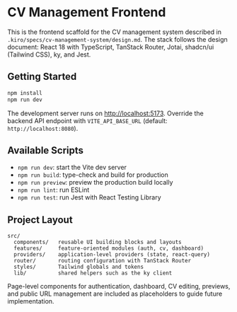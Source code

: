 # CV Management Frontend

This is the frontend scaffold for the CV management system described in `.kiro/specs/cv-management-system/design.md`. The stack follows the design document: React 18 with TypeScript, TanStack Router, Jotai, shadcn/ui (Tailwind CSS), ky, and Jest.

## Getting Started

```bash
npm install
npm run dev
```

The development server runs on <http://localhost:5173>. Override the backend API endpoint with `VITE_API_BASE_URL` (default: `http://localhost:8080`).

## Available Scripts

- `npm run dev`: start the Vite dev server
- `npm run build`: type-check and build for production
- `npm run preview`: preview the production build locally
- `npm run lint`: run ESLint
- `npm run test`: run Jest with React Testing Library

## Project Layout

```
src/
  components/   reusable UI building blocks and layouts
  features/     feature-oriented modules (auth, cv, dashboard)
  providers/    application-level providers (state, react-query)
  router/       routing configuration with TanStack Router
  styles/       Tailwind globals and tokens
  lib/          shared helpers such as the ky client
```

Page-level components for authentication, dashboard, CV editing, previews, and public URL management are included as placeholders to guide future implementation.
